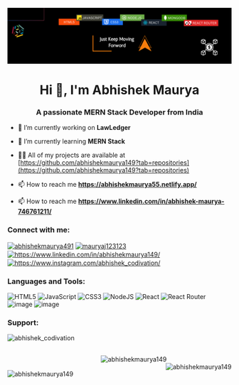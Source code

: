 ![logo](https://github.com/abhishekmaurya149/abhishekmaurya149/blob/main/LinkedIn%20Background%20Photo(1).png)
<h1 align="center">Hi 👋, I'm Abhishek Maurya</h1>
<h3 align="center">A passionate MERN Stack Developer from India</h3>

- 🔭 I’m currently working on **LawLedger**

- 🌱 I’m currently learning **MERN Stack**

- 👨‍💻 All of my projects are available at [https://github.com/abhishekmaurya149?tab=repositories](https://github.com/abhishekmaurya149?tab=repositories)

- 📫 How to reach me **https://abhishekmaurya55.netlify.app/**
- 📫 How to reach me **https://www.linkedin.com/in/abhishek-maurya-746761211/**

<h3 align="left">Connect with me:</h3>
<p align="left">
<a href="https://codepen.io/abhishekmaurya491" target="blank"><img align="center" src="https://raw.githubusercontent.com/rahuldkjain/github-profile-readme-generator/master/src/images/icons/Social/codepen.svg" alt="abhishekmaurya491" height="30" width="40" /></a>
<a href="https://twitter.com/mauryaj123123" target="blank"><img align="center" src="https://raw.githubusercontent.com/rahuldkjain/github-profile-readme-generator/master/src/images/icons/Social/twitter.svg" alt="mauryaj123123" height="30" width="40" /></a>
<a href="https://linkedin.com/in/https://www.linkedin.com/in/abhishek-maurya-746761211/" target="blank"><img align="center" src="https://raw.githubusercontent.com/rahuldkjain/github-profile-readme-generator/master/src/images/icons/Social/linked-in-alt.svg" alt="https://www.linkedin.com/in/abhishekmaurya149/" height="30" width="40" /></a>
<a href="https://instagram.com/https://www.instagram.com/abhishek_codivation/" target="blank"><img align="center" src="https://raw.githubusercontent.com/rahuldkjain/github-profile-readme-generator/master/src/images/icons/Social/instagram.svg" alt="https://www.instagram.com/abhishek_codivation/" height="30" width="40" /></a>
</p>

<h3 align="left">Languages and Tools:</h3>


![HTML5](https://img.shields.io/badge/html5-%23E34F26.svg?style=for-the-badge&logo=html5&logoColor=white)
![JavaScript](https://img.shields.io/badge/javascript-%23323330.svg?style=for-the-badge&logo=javascript&logoColor=%23F7DF1E)
![CSS3](https://img.shields.io/badge/css3-%231572B6.svg?style=for-the-badge&logo=css3&logoColor=white) 
![NodeJS](https://img.shields.io/badge/node.js-6DA55F?style=for-the-badge&logo=node.js&logoColor=white)
![React](https://img.shields.io/badge/react-%2320232a.svg?style=for-the-badge&logo=react&logoColor=%2361DAFB)
![React Router](https://img.shields.io/badge/React_Router-CA4245?style=for-the-badge&logo=react-router&logoColor=white)
![image](https://img.shields.io/badge/MongoDB-4EA94B?style=for-the-badge&logo=mongodb&logoColor=white)
![image](https://img.shields.io/badge/npm-CB3837?style=for-the-badge&logo=npm&logoColor=white)




<h3 align="left">Support:</h3>
<p ><a href="https://ko-fi.com/abhishek_codivation"> <img align="left" src="https://cdn.ko-fi.com/cdn/kofi3.png?v=3" height="50" width="210" alt="abhishek_codivation" /></a></p><br><br>

<p><img align="left" src="https://github-readme-stats.vercel.app/api/top-langs?username=abhishekmaurya149&show_icons=true&locale=en&layout=compact" alt="abhishekmaurya149" /></p>

<p>&nbsp;<img align="right" src="https://github-readme-stats.vercel.app/api?username=abhishekmaurya149&show_icons=true&locale=en" alt="abhishekmaurya149" /></p>

<p><img align="center" src="https://github-readme-streak-stats.herokuapp.com/?user=abhishekmaurya149&" alt="abhishekmaurya149" /></p>
